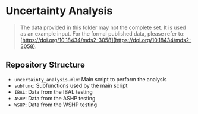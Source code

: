 # Uncertainty Analysis

> The data provided in this folder may not the complete set. It is used as an example input. For the formal published data, please refer to: [https://doi.org/10.18434/mds2-3058](https://doi.org/10.18434/mds2-3058).

## Repository Structure
- `uncertainty_analysis.mlx`: Main script to perform the analysis
- `subfunc`: Subfunctions used by the main script
- `IBAL`: Data from the IBAL testing
- `ASHP`: Data from the ASHP testing
- `WSHP`: Data from the WSHP testing
